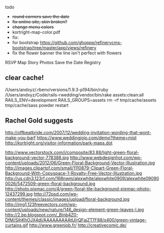 todo
- <s>round corners save the date</s>
- <s>fix online site, skin broken?</s>
- <s>change menu colors</s>
- kortright-map-color.pdf
- fix: <li class="active"> for bootstrap
  https://github.com/ghoppe/refinerycms-bootstrap/tree/master/app/views/refinery
- fix the flower banner the line isn't perfect with flowers



RSVP 
Map 
Story 
Photos 
Save the Date 
Registry


## clear cache!
/Users/andxyz/.rbenv/versions/1.9.3-p194/bin/ruby /Users/andxyz/Code/rails-rwedding/vendor/bin/rake assets:clean:all RAILS_ENV=development RAILS_GROUPS=assets
rm -rf tmp/cache/assets tmp/cache/sass
powder restart


## Rachel Gold suggests

http://offbeatbride.com/2007/12/wedding-invitation-wording-that-wont-make-you-barf
https://www.weddingjojo.com/demo?theme=mist
http://kortright.org/visitor-information/park-maps.dot

http://www.vectorstock.com/i/composite/83,88/light-green-floral-background-vector-778388.jpg
http://www.webdesignhot.com/wp-content/uploads/2012/06/Green-Floral-Background-Vector-Illustration.jpg
http://images.clipartof.com/small/1110879-Clipart-Green-Floral-Background-With-Copyspace-1-Royalty-Free-Vector-Illustration.jpg
http://us.cdn3.123rf.com/168nwm/alexwhite/alexwhite0909/alexwhite090900026/5472509-green-floral-background.jpg
http://photo.pixmac.com/4/green-floral-tile-background-pixmac-photo-12437299.jpg
http://72psd.com/wp-content/themes/classic/images/upload/floral-background.jpg
http://img1.123freevectors.com/wp-content/uploads/new/nature/146_design-element-green-leaves-l.jpg
http://2.bp.blogspot.com/_Binb4Z0-DfM/SihKhOJX4dI/AAAAAAAAAtU/rQFajZT7F88/s400/green-vintage-curtains.gif
http://www.greenjob.fr/
http://creativecomic.de/

